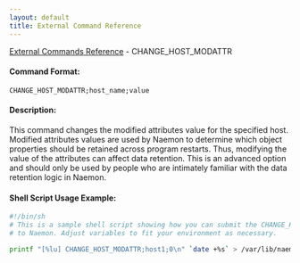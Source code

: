 ```yaml
---
layout: default
title: External Command Reference
---
```


<!--
************************************************
* AUTO GENERATED PAGE - USE ./update SCRIPT
************************************************
-->

<span class="glyphicon glyphicon-arrow-up"></span><a href="index.html"> External Commands Reference</a> - CHANGE_HOST_MODATTR<br>

#### Command Format:

`CHANGE_HOST_MODATTR;host_name;value`

#### Description:

This command changes the modified attributes value for the specified host. Modified attributes values are used by Naemon to determine which object properties should be retained across program restarts. Thus, modifying the value of the attributes can affect data retention. This is an advanced option and should only be used by people who are intimately familiar with the data retention logic in Naemon.

#### Shell Script Usage Example:

```sh
#!/bin/sh
# This is a sample shell script showing how you can submit the CHANGE_HOST_MODATTR command
# to Naemon. Adjust variables to fit your environment as necessary.

printf "[%lu] CHANGE_HOST_MODATTR;host1;0\n" `date +%s` > /var/lib/naemon/naemon.cmd
```
